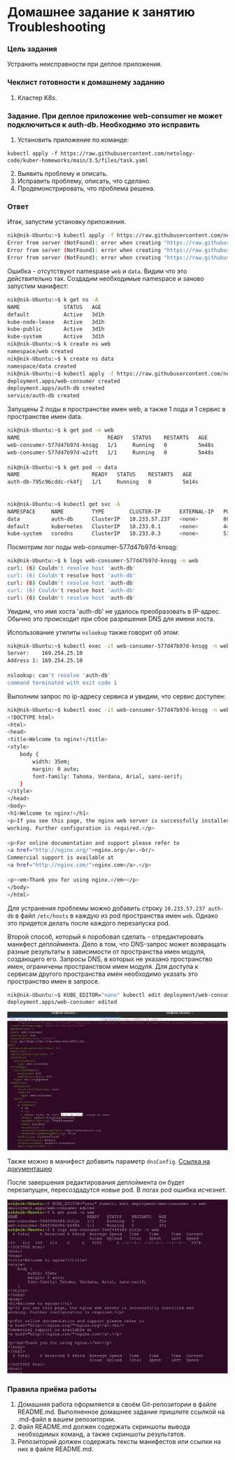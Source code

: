 # Домашнее задание к занятию Troubleshooting

### Цель задания

Устранить неисправности при деплое приложения.

### Чеклист готовности к домашнему заданию

1. Кластер K8s.

### Задание. При деплое приложение web-consumer не может подключиться к auth-db. Необходимо это исправить

1. Установить приложение по команде:
```shell
kubectl apply -f https://raw.githubusercontent.com/netology-code/kuber-homeworks/main/3.5/files/task.yaml
```
2. Выявить проблему и описать.
3. Исправить проблему, описать, что сделано.
4. Продемонстрировать, что проблема решена.

### Ответ
Итак, запустим установку приложения.

```bash
nik@nik-Ubuntu:~$ kubectl apply -f https://raw.githubusercontent.com/netology-code/kuber-homeworks/main/3.5/files/task.yaml
Error from server (NotFound): error when creating "https://raw.githubusercontent.com/netology-code/kuber-homeworks/main/3.5/files/task.yaml": namespaces "web" not found
Error from server (NotFound): error when creating "https://raw.githubusercontent.com/netology-code/kuber-homeworks/main/3.5/files/task.yaml": namespaces "data" not found
Error from server (NotFound): error when creating "https://raw.githubusercontent.com/netology-code/kuber-homeworks/main/3.5/files/task.yaml": namespaces "data" not found
```
Ошибка - отсутствуют namespase `web` и `data`. Видим что это действительно так. Создадим необходимые namespace и заново запустим манифест:

```bash
nik@nik-Ubuntu:~$ k get ns -A
NAME              STATUS   AGE
default           Active   3d1h
kube-node-lease   Active   3d1h
kube-public       Active   3d1h
kube-system       Active   3d1h
nik@nik-Ubuntu:~$ k create ns web
namespace/web created
nik@nik-Ubuntu:~$ k create ns data
namespace/data created
nik@nik-Ubuntu:~$ kubectl apply -f https://raw.githubusercontent.com/netology-code/kuber-homeworks/main/3.5/files/task.yaml
deployment.apps/web-consumer created
deployment.apps/auth-db created
service/auth-db created
```
Запущены 2 поды в пространстве имен web, а также 1 пода и 1 сервис в пространстве имен data.
```bash
nik@nik-Ubuntu:~$ k get pod -n web
NAME                            READY   STATUS    RESTARTS   AGE
web-consumer-577d47b97d-knsqg   1/1     Running   0          5m48s
web-consumer-577d47b97d-w2zft   1/1     Running   0          5m48s

nik@nik-Ubuntu:~$ k get pod -n data
NAME                       READY   STATUS    RESTARTS   AGE
auth-db-795c96cddc-rk4fj   1/1     Running   0          5m14s


nik@nik-Ubuntu:~$ kubectl get svc -A
NAMESPACE     NAME         TYPE        CLUSTER-IP      EXTERNAL-IP   PORT(S)                  AGE
data          auth-db      ClusterIP   10.233.57.237   <none>        80/TCP                   13m
default       kubernetes   ClusterIP   10.233.0.1      <none>        443/TCP                  3d1h
kube-system   coredns      ClusterIP   10.233.0.3      <none>        53/UDP,53/TCP,9153/TCP   3d1h
```

Посмотрим лог поды web-consumer-577d47b97d-knsqg:

```bash
nik@nik-Ubuntu:~$ k logs web-consumer-577d47b97d-knsqg -n web
curl: (6) Couldn't resolve host 'auth-db'
curl: (6) Couldn't resolve host 'auth-db'
curl: (6) Couldn't resolve host 'auth-db'
curl: (6) Couldn't resolve host 'auth-db'
curl: (6) Couldn't resolve host 'auth-db'
```
Увидим, что имя хоста 'auth-db' не удалось преобразовать в IP-адрес. Обычно это происходит при сбое разрешения DNS для имени хоста.

Использование утилиты `nslookup` также говорит об этом:

```bash
nik@nik-Ubuntu:~$ kubectl exec -it web-consumer-577d47b97d-knsqg -n web -- nslookup auth-db
Server:    169.254.25.10
Address 1: 169.254.25.10

nslookup: can't resolve 'auth-db'
command terminated with exit code 1
```
Выполним запрос по ip-адресу сервиса и увидим, что сервис доступен:
```bash
nik@nik-Ubuntu:~$ kubectl exec -it web-consumer-577d47b97d-knsqg -n web -- curl 10.233.57.237
<!DOCTYPE html>
<html>
<head>
<title>Welcome to nginx!</title>
<style>
    body {
        width: 35em;
        margin: 0 auto;
        font-family: Tahoma, Verdana, Arial, sans-serif;
    }
</style>
</head>
<body>
<h1>Welcome to nginx!</h1>
<p>If you see this page, the nginx web server is successfully installed and
working. Further configuration is required.</p>

<p>For online documentation and support please refer to
<a href="http://nginx.org/">nginx.org</a>.<br/>
Commercial support is available at
<a href="http://nginx.com/">nginx.com</a>.</p>

<p><em>Thank you for using nginx.</em></p>
</body>
</html>
```

Для устранения проблемы можно добавить строку `10.233.57.237 auth-db` в файл `/etc/hosts` в каждую из pod пространства имен `web`. Однако это придется делать после каждого перезапуска pod.

Второй способ, который я поробовал сделать - отредактировать манифест деплоймента. Дело в том, что DNS-запрос может возвращать разные результаты в зависимости от пространства имен модуля, создающего его. Запросы DNS, в которых не указано пространство имен, ограничены пространством имен модуля. Для доступа к сервисам другого пространства имен необходимо указать это пространство имен в запросе.

```bash
nik@nik-Ubuntu:~$ KUBE_EDITOR="nano" kubectl edit deployment/web-consumer -n web
deployment.apps/web-consumer edited
```

![](img/edit_mnfst.png)

Также можно в манифест добавить параметр `dnsConfig`. 
[Ссылка на документацию](https://kubernetes.io/docs/concepts/services-networking/dns-pod-service/#namespaces-of-services)

После завершения редактирования деплоймента он будет перезапущен, пересоздадутся новые pod. В логах pod ошибка исчезнет.

![](./img/finish.png)


### Правила приёма работы

1. Домашняя работа оформляется в своём Git-репозитории в файле README.md. Выполненное домашнее задание пришлите ссылкой на .md-файл в вашем репозитории.
2. Файл README.md должен содержать скриншоты вывода необходимых команд, а также скриншоты результатов.
3. Репозиторий должен содержать тексты манифестов или ссылки на них в файле README.md.